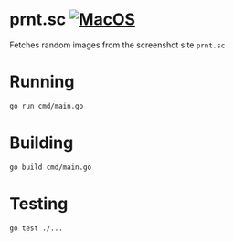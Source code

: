 # prnt.sc [![MacOS](https://github.com/claudemuller/prnt.sc/actions/workflows/macos.yml/badge.svg)](https://github.com/claudemuller/prnt.sc/actions/workflows/macos.yml)

Fetches random images from the screenshot site `prnt.sc`

# Running

```bash
go run cmd/main.go
```

# Building

```bash
go build cmd/main.go
```

# Testing

```bash
go test ./...
```
